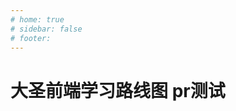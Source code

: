 ```yaml
---
# home: true
# sidebar: false
# footer: 
---
```

# 大圣前端学习路线图 pr测试
<!-- ['❌','✅','🔥','⭐'] -->

<roadmap  :data="[
  { title:'大圣前端路线图',x:400,y:20 ,download:true},
  { title:'✅HTML+CSS', y:130,link:'/fe/css.html',
    left:[
      ['HTML基础'],
      ['环境基本安装',[
        ['Vscode编辑器'],
        ['Chrome浏览器'],
      ]]
    ],right:[
      ['🔥常见布局'],
      ['🔥CSS基础',[
        ['选择器'],
        ['盒模型'],
        ['布局'],
        ['过渡和动画'],
      ]],
    ]
  } ,
  { title:'Javascript', link:'/fe/javascript.html',
    y:140,
    left:[
      ['✅语法入门',[
        ['ES6语法'],
        ['Dom'],
        ['🔥红宝书'],
        ['高频面试题'],
        ['Eloquent JavaScript'],
      ]],
    ],
    right:[
      ['JS设计模式'],
      ['🔥JS语法进阶',[
        ['作用域  闭包'],
        ['this   原型链'],
        ['Promise'],
        ['函数和递归'],
        ['面向对象'],
      ]]
    ]
  } ,
  { title:'🔥实战开发', link:'/fe/project.html',
   y:220,x:-162,
    left:[
      ['开发环境配置'],
      ['登录注册'],
      ['✅增删改查'],
      ['前后端交互'],
      ['✅Git代码管理'],
      ['调试代码'],
      ['✅和产品吵架'],
      ['(p)npm包管理'],
    ]
  },
  { title:'🔥面试', link:'/fe/interview.html',
    y:10,x:325,
    right:[
      ['✅如何写简历'],
      ['如何描述项目'],
      ['🔥如何谈钱'],
      ['✅高频面试题'],
      ['如何选择Offer'],
      ['如何离职'],
    ]
  } ,
  { title:'✅网站搭建',x:-162,y:170,link:'/fe/server.html',
    left:[
      ['购买云机器'],
      ['购买域名'],
      ['nginx配置'],
      ['Linux'],
    ],
    right:[
      ['Vuepress'],
      ['❌Vitepress'],
      ['Dumi'],
      ['Gastby'],
    ]
  } ,
  { title:'进阶之路',y:100,
  } ,
  { title:'🔥Vue3',y:100,link:'/fe/vue.html',
    left:[
      ['入门',[-50],[
        ['清单应用'],
        ['模板语法'],
        ['组件基础'],
        ['表单'],
        ['Composition'],
        ['<script setup>'],
      ]],
      ['✅项目实战',[140],[
        ['Vuex Pinia'],
        ['vue-router'],
        ['单元测试'],
        ['JSX'],
        ['性能优化'],
        ['use工具库'],
        ['权限路由'],
        ['开发规范'],
        ['SSR框架Nuxt'],
      ]],
    ],
    right:[
      ['组件化设计',[-50],[
        ['组件库推荐'],
        ['组件三要素'],
        ['基础组件'],
        ['表单组件'],
        ['弹窗组件'],
        ['表格组件'],
        ['组件文档'],
      ]],
      ['🔥源码',[140],[
        ['Vue3新特性'],
        ['响应式原理'],
        ['虚拟Dom'],
        ['Runtime'],
        ['Compiler优化'],
        ['Vue-router源码'],
        ['Vite源码'],
      ]],
    ]
  } ,
  {title:'🔥框架设计理念',link:'/fe/vue.html',
  y:280,
    left:[
      ['编译Compiler'],
      ['运行时Runtime'],
      ['template JSX'],
      ['响应式'],
    ],
    right:[
      ['Angular'],
      ['Svelte'],
      ['Solidjs'],
    ]
  },
  { title:'🔥React',y:190,link:'/fe/react.html',
    left:[
      ['入门',[-50],[
        ['cra脚手架'],
        ['清单应用'],
        ['JSX'],
        ['Hooks'],
        ['表单'],
        ['Ant Design'],
      ]],
      ['项目实战',[120],[
        ['redux dva Umi'],
        ['react-router'],
        ['单元测试'],
        ['性能优化'],
        ['权限路由'],
        ['use工具库'],
        ['全栈框架Next.js'],
      ]],
    ],
    right:[
      ['组件化设计',[-50],[
        ['组件三要素'],
        ['基础组件'],
        ['表单组件'],
        ['弹窗组件'],
        ['表格组件'],
        ['组件文档'],
      ]],
      ['🔥源码',[120],[
        ['虚拟Dom'],
        ['Fiber'],
        ['Hooks'],
        ['Render'],
        ['Reconciler'],
        ['Concurrent'],
        ['React Router'],
      ]],
    ]
  } ,
  { title:'Typescript',y:310, link:'/fe/typescript.html',
    left:[
      ['基础类型'],
      ['Interface'],
      ['复合类型'],
      ['操作符',[
        ['keyof'],
        ['in'],
      ]],
      ['函数类型'],
    ],
    right:[
      ['Vue+TS'],
      ['React+TS'],
      ['🔥泛型<T>',[
        ['extends'],
        ['infer'],
        ['Partial'],
        ['Record'],
        ['Omit'],
      ]],
      ['网络接口类型'],
    ],
  } ,
  { title:'Node.js', y:200,link:'/fe/node.html',
    left:[
      ['Node入门'],
      ['✅Web开发',[
        ['Koa'],
        ['Eggjs'],
        ['Nest.js'],
      ]],
      ['文件流'],
      ['爬虫'],
    ],
    right:[
      ['数据库',[
        ['Mysql'],
        ['Mongodb'],
      ]],
      ['部署'],
      ['脚手架'],
      ['微前端'],
    ],
  } ,
  { title:'工程化', link:'/fe/fis.html',y:170,
    left:[
      ['初始化脚手架'],
      ['开发调试',[
        ['dev-server'],
        ['hmr'],
        ['mock'],
        ['proxy'],
      ]],
      ['🔥构建'],
      ['测试',[20],[
        ['Jest单元测试'],
        ['E2E测试'],
      ]],
    ],
    right:[
      ['⭐监控',[
        ['错误监控'],
        ['性能监控'],
      ]],
      ['发布'],
      ['安全',[
        ['XSS'],
        ['CSRF'],
      ]],
    ]
  } ,
  { title:'🔥项目实战', link:'/fe/arch.html',
    y:230,
    left:[
      [
        'CSS架构设计',[
          ['sass'],
          ['bem'],
          ['动态主题'],
        ],
      ],
      ['框架封装'],
      ['前后端规范'],
      ['项目规范设计',[
        ['eslint'],
        ['git规范'],
        ['开发流程规范'],
      ]],
    ],
    right:[
      ['技术选型'],
      ['项目亮点',[
        ['什么算亮点'],
        ['数据量大'],
        ['研发效率'],
        ['线上稳定'],
      ]],
    ]
  } ,
    { title:'性能优化', link:'/fe/perf.html',y:200,
    left:[
      ['🔥性能指标',[
        ['LCP'],
        ['TTI'],
        ['FP'],
      ]],
      ['lighthouse'],
      ['performance'],
    ],
    right:[
      ['🔥优化策略',[
        ['减少代码体积'],
        ['缓存'],
        ['代码执行效率'],
      ]],
      ['性能监控'],
    ]
  } ,
  { title:'🔥浏览器原理', link:'/fe/browser.html',y:140,x:-162,
    left:[
      ['URL到页面显示'],
      ['v8'],
      ['网络'],
      ['页面渲染'],
      ['JS执行逻辑'],
    ]
  } ,
  { title:'🔥计算机网络', link:'/it/internet.html',y:10,x:325,
    right:[
      ['互联网如何工作'],
      ['网络协议分层'],
      ['网络安全'],
      ['什么是HTTP'],
      ['什么是TCP'],
    ]
  } ,
  { title:'🔥算法和数据结构', link:'/it/algorithm.html',y:200,x:-162,
    left:[
      ['排序'],
      ['搜索'],
      ['二分'],
      ['递归'],
      ['回溯'],
      ['贪心算法'],
      ['动态规划'],
    ],
    right:[
      ['数组'],
      ['链表'],
      ['树'],
      ['堆栈'],
      ['图'],
      ['leetcode200题'],
      ['Vue中的算法'],
      ['React中的算法'],
    ]
  } ,
{ title:'软技能', link:'/it/soft.html',y:280,
    left:[
      ['职场',[
        ['🔥职场导师'],
        ['如何晋升'],
        ['✅沟通反馈'],
        ['偷懒是美德'],
        ['远程工作'],
      ]],
      ['🔥谈薪'],
      ['职业规划'],
        ['阿里黑话'],
      ['技术管理',[
        ['规划'],
        ['培养'],
      ]],
    ],
    right:[
        ['🔥成长',[0],[
        ['如何学习'],
        ['刻意练习'],
        ['读书'],
        ['快乐驱动'],
      ]],
      ['生活'],
      ['影响力'],
      ['英语'],
      ['T型人才',[
        ['产品经理'],
        ['运营'],
        ['销售'],
      ]],
      ['自由职业']
    ]
  },
  { title:'⭐小程序', link:'/fe/miniapp.html',y:230,
    left:[
      ['小程序入门',[
        ['开发工具'],
        ['wxml'],
        ['JS api'],
      ]],
      ['实战开发'],
      ['小程序进阶'],
      ['跨端框架',[
        ['Taro'],
        ['Uni-app'],
      ]],
    ],
    right:[
      ['云开发',[
        ['云函数'],['云数据库'],['云存储'],['云调用'],
      ]],
      ['支付'],
      ['小程序原理',[
        ['双线程通信'],
        ['渲染流程'],
      ]],
    ]
  } ,
  { title:'⭐App开发', link:'/fe/app.html',
    left:[
      ['React Native'],
      ['❌Weex'],
    ],
    right:[
      ['Flutter'],
      ['Electron'],
    ],
  } ,
  { title:'⭐热门技术', link:'/fe/hot.html',
    left:[
      ['Rust',[
        ['swc']
      ]],
      ['IDE'],
      ['智能化',[
        ['imgcook']
      ]],
    ],
    right:[
      ['可视化',[
        ['Echarts'],['Antv']
      ]],
      ['Web Assembly'],
      ['Go',[
        ['esbuild']
      ]],
      ['游戏',[
        ['小游戏'],
        ['cocos2D'],
      ]],
      ['智能化',[
        ['imgcook']
      ]],
    ],
  } ,
  {title:'终身成长'},
]"/>
<!-- https://mo.fish/ -->
<!-- https://duomoyu.com/ -->
